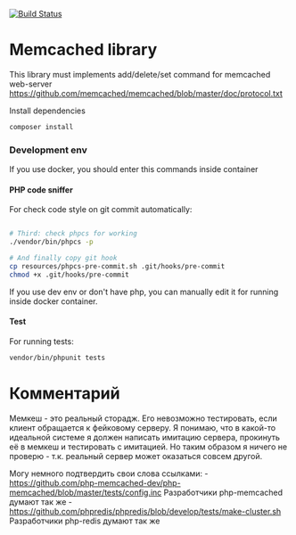 [![Build Status](https://travis-ci.org/newbie67/memcached.svg?branch=master)](https://travis-ci.org/newbie67/memcached)

# Memcached library
This library must implements add/delete/set command for memcached web-server https://github.com/memcached/memcached/blob/master/doc/protocol.txt


Install dependencies
```bash
composer install
```

### Development env

If you use docker, you should enter this commands inside container

#### PHP code sniffer

For check code style on git commit automatically:
```bash

# Third: check phpcs for working
./vendor/bin/phpcs -p

# And finally copy git hook
cp resources/phpcs-pre-commit.sh .git/hooks/pre-commit
chmod +x .git/hooks/pre-commit
```

If you use dev env or don't have php, you can manually edit it for
running inside docker container.

#### Test

For running tests:
```bash
vendor/bin/phpunit tests
```

# Комментарий
Мемкеш - это реальный сторадж.
Его невозможно тестировать, если клиент обращается к фейковому серверу.
Я понимаю, что в какой-то идеальной системе я должен написать имитацию
сервера, прокинуть её в мемкеш и тестировать с имитацией. Но таким
образом я ничего не проверю - т.к. реальный сервер может оказаться
совсем другой.


Могу немного подтвердить свои слова ссылками:
    - https://github.com/php-memcached-dev/php-memcached/blob/master/tests/config.inc Разработчики php-memcached думают так же
    - https://github.com/phpredis/phpredis/blob/develop/tests/make-cluster.sh Разработчики php-redis думают так же